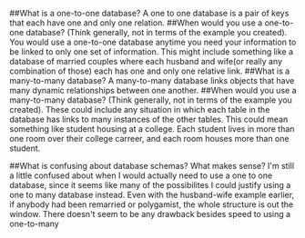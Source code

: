 ##What is a one-to-one database?
A one to one database is a pair of keys that each have one and only one relation.
##When would you use a one-to-one database? (Think generally, not in terms of the example you created).
You would use a one-to-one database anytime you need your information to be linked to only one set of information. This might include something like a database of married couples where each husband and wife(or really any combination of those) each has one and only one relative link.
##What is a many-to-many database?
A many-to-many database links objects that have many dynamic relationships between one another.
##When would you use a many-to-many database? (Think generally, not in terms of the example you created).
These could include any situation in which each table in the database has links to many instances of the other tables. This could mean something like student housing at a college. Each student lives in more than one room over their college carreer, and each room houses more than one student.


##What is confusing about database schemas? What makes sense?
I'm still a little confused about when I would actually need to use a one to one database, since it seems like many of the possibilites I could justify using a one to many database instead. Even with the husband-wife example earlier, if anybody had been remarried or polygamist, the whole structure is out the window. There doesn't seem to be any drawback besides speed to using a one-to-many